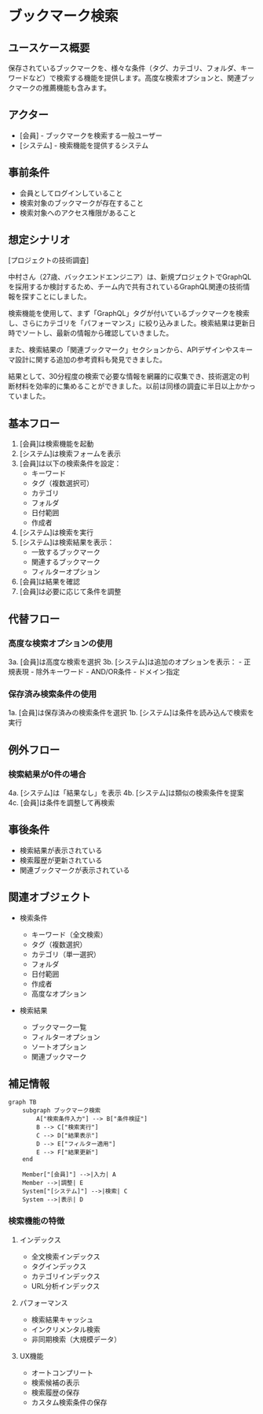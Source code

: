 # ブックマーク検索

## ユースケース概要

保存されているブックマークを、様々な条件（タグ、カテゴリ、フォルダ、キーワードなど）で検索する機能を提供します。高度な検索オプションと、関連ブックマークの推薦機能も含みます。

## アクター

- [会員] - ブックマークを検索する一般ユーザー
- [システム] - 検索機能を提供するシステム

## 事前条件

- 会員としてログインしていること
- 検索対象のブックマークが存在すること
- 検索対象へのアクセス権限があること

## 想定シナリオ

[プロジェクトの技術調査]

中村さん（27歳、バックエンドエンジニア）は、新規プロジェクトでGraphQLを採用するか検討するため、チーム内で共有されているGraphQL関連の技術情報を探すことにしました。

検索機能を使用して、まず「GraphQL」タグが付いているブックマークを検索し、さらにカテゴリを「パフォーマンス」に絞り込みました。検索結果は更新日時でソートし、最新の情報から確認していきました。

また、検索結果の「関連ブックマーク」セクションから、APIデザインやスキーマ設計に関する追加の参考資料も発見できました。

結果として、30分程度の検索で必要な情報を網羅的に収集でき、技術選定の判断材料を効率的に集めることができました。以前は同様の調査に半日以上かかっていました。

## 基本フロー

1. [会員]は検索機能を起動
2. [システム]は検索フォームを表示
3. [会員]は以下の検索条件を設定：
   - キーワード
   - タグ（複数選択可）
   - カテゴリ
   - フォルダ
   - 日付範囲
   - 作成者
4. [システム]は検索を実行
5. [システム]は検索結果を表示：
   - 一致するブックマーク
   - 関連するブックマーク
   - フィルターオプション
6. [会員]は結果を確認
7. [会員]は必要に応じて条件を調整

## 代替フロー

### 高度な検索オプションの使用

3a. [会員]は高度な検索を選択
3b. [システム]は追加のオプションを表示：
    - 正規表現
    - 除外キーワード
    - AND/OR条件
    - ドメイン指定

### 保存済み検索条件の使用

1a. [会員]は保存済みの検索条件を選択
1b. [システム]は条件を読み込んで検索を実行

## 例外フロー

### 検索結果が0件の場合

4a. [システム]は「結果なし」を表示
4b. [システム]は類似の検索条件を提案
4c. [会員]は条件を調整して再検索

## 事後条件

- 検索結果が表示されている
- 検索履歴が更新されている
- 関連ブックマークが表示されている

## 関連オブジェクト

- 検索条件
  - キーワード（全文検索）
  - タグ（複数選択）
  - カテゴリ（単一選択）
  - フォルダ
  - 日付範囲
  - 作成者
  - 高度なオプション

- 検索結果
  - ブックマーク一覧
  - フィルターオプション
  - ソートオプション
  - 関連ブックマーク

## 補足情報

```mermaid
graph TB
    subgraph ブックマーク検索
        A["検索条件入力"] --> B["条件検証"]
        B --> C["検索実行"]
        C --> D["結果表示"]
        D --> E["フィルター適用"]
        E --> F["結果更新"]
    end

    Member["[会員]"] -->|入力| A
    Member -->|調整| E
    System["[システム]"] -->|検索| C
    System -->|表示| D
```

### 検索機能の特徴

1. インデックス
   - 全文検索インデックス
   - タグインデックス
   - カテゴリインデックス
   - URL分析インデックス

2. パフォーマンス
   - 検索結果キャッシュ
   - インクリメンタル検索
   - 非同期検索（大規模データ）

3. UX機能
   - オートコンプリート
   - 検索候補の表示
   - 検索履歴の保存
   - カスタム検索条件の保存